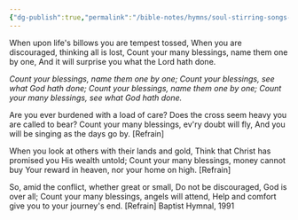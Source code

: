 ```yaml
---
{"dg-publish":true,"permalink":"/bible-notes/hymns/soul-stirring-songs-and-hymns/count-your-blessings/","title":"Count Your Blessings","created":"","updated":""}
---
```



When upon life's billows you are tempest tossed,
When you are discouraged, thinking all is lost,
Count your many blessings, name them one by one,
And it will surprise you what the Lord hath done.

*Count your blessings, name them one by one;
Count your blessings, see what God hath done;
Count your blessings, name them one by one;
Count your many blessings, see what God hath done.*

Are you ever burdened with a load of care?
Does the cross seem heavy you are called to bear?
Count your many blessings, ev'ry doubt will fly,
And you will be singing as the days go by. [Refrain]

When you look at others with their lands and gold,
Think that Christ has promised you His wealth untold;
Count your many blessings, money cannot buy
Your reward in heaven, nor your home on high. [Refrain]

So, amid the conflict, whether great or small,
Do not be discouraged, God is over all;
Count your many blessings, angels will attend,
Help and comfort give you to your journey's end. [Refrain]
Baptist Hymnal, 1991